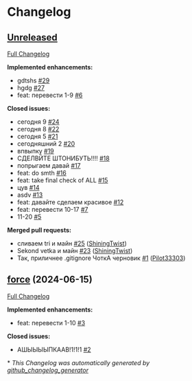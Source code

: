 # Changelog

## [Unreleased](https://github.com/ShiningTwist/training/tree/HEAD)

[Full Changelog](https://github.com/ShiningTwist/training/compare/force...HEAD)

**Implemented enhancements:**

- gdtshs [\#29](https://github.com/ShiningTwist/training/issues/29)
- hgdg [\#27](https://github.com/ShiningTwist/training/issues/27)
- feat: перевести 1-9 [\#6](https://github.com/ShiningTwist/training/issues/6)

**Closed issues:**

- сегодня 9 [\#24](https://github.com/ShiningTwist/training/issues/24)
- сегодня 8  [\#22](https://github.com/ShiningTwist/training/issues/22)
- сегодня 5 [\#21](https://github.com/ShiningTwist/training/issues/21)
- сегодняшний 2 [\#20](https://github.com/ShiningTwist/training/issues/20)
- впвыпку [\#19](https://github.com/ShiningTwist/training/issues/19)
- СДЕЛВЙТЕ ШТОНИБУТЬ!!!! [\#18](https://github.com/ShiningTwist/training/issues/18)
- попрыгаем давай [\#17](https://github.com/ShiningTwist/training/issues/17)
- feat: do smth [\#16](https://github.com/ShiningTwist/training/issues/16)
- feat: take final check of ALL [\#15](https://github.com/ShiningTwist/training/issues/15)
- цув [\#14](https://github.com/ShiningTwist/training/issues/14)
- asdv [\#13](https://github.com/ShiningTwist/training/issues/13)
- feat: давайте сделаем красивое [\#12](https://github.com/ShiningTwist/training/issues/12)
- feat: перевести 10-17 [\#7](https://github.com/ShiningTwist/training/issues/7)
- 11-20 [\#5](https://github.com/ShiningTwist/training/issues/5)

**Merged pull requests:**

- сливаем tri и майн [\#25](https://github.com/ShiningTwist/training/pull/25) ([ShiningTwist](https://github.com/ShiningTwist))
- Sekond vetka и майн [\#23](https://github.com/ShiningTwist/training/pull/23) ([ShiningTwist](https://github.com/ShiningTwist))
- Так, приличнее .gitignore ЧоткА черновик [\#1](https://github.com/ShiningTwist/training/pull/1) ([Pilot33303](https://github.com/Pilot33303))

## [force](https://github.com/ShiningTwist/training/tree/force) (2024-06-15)

[Full Changelog](https://github.com/ShiningTwist/training/compare/50ea55a88f2583cc0cc2df9720d27b58c853dcb3...force)

**Implemented enhancements:**

- feat: перевести 1-10 [\#3](https://github.com/ShiningTwist/training/issues/3)

**Closed issues:**

- АШЫЫЫЫПКААВ!1!1!1 [\#2](https://github.com/ShiningTwist/training/issues/2)



\* *This Changelog was automatically generated by [github_changelog_generator](https://github.com/github-changelog-generator/github-changelog-generator)*
